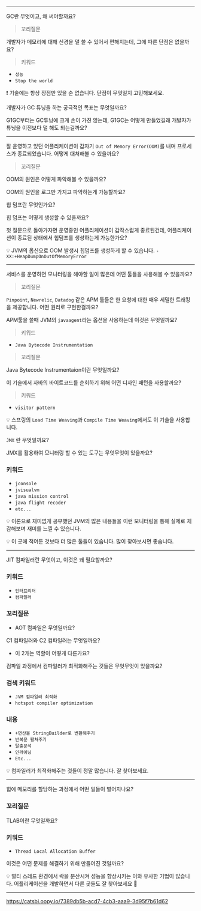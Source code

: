 ----
GC란 무엇이고, 왜 써야할까요?

> 꼬리질문

개발자가 메모리에 대해 신경을 덜 쓸 수 있어서 편해지는데, 그에 따른 단점은 없을까요?

> 키워드

-   `성능`
-   `Stop the world`

❗️ 기술에는 항상 장점만 있을 순 없습니다. 단점이 무엇일지 고민해보세요.

개발자가 GC 튜닝을 하는 궁극적인 목표는 무엇일까요?

G1GC부터는 GC튜닝에 크게 손이 가진 않는데, G1GC는 어떻게 만들었길래 개발자가 튜닝을 이전보다 덜 해도 되는걸까요?

  

---

  
잘 운영하고 있던 어플리케이션이 갑자기 `Out of Memory Error(OOM)`를 내며 프로세스가 종료되었습니다. 어떻게 대처해볼 수 있을까요?

> 꼬리질문

OOM의 원인은 어떻게 파악해볼 수 있을까요?

OOM의 원인을 로그만 가지고 파악하는게 가능할까요?

힙 덤프란 무엇인가요?

힙 덤프는 어떻게 생성할 수 있을까요?

첫 질문으로 돌아가자면 운영중인 어플리케이션이 갑작스럽게 종료된건데, 어플리케이션이 종료된 상태에서 힙덤프를 생성하는게 가능한가요?

💡 JVM의 옵션으로 OOM 발생시 힙덤프를 생성하게 할 수 있습니다. `-XX:+HeapDumpOnOutOfMemoryError`

  

---

  
서비스를 운영하면 모니터링을 해야할 일이 많은데 어떤 툴들을 사용해볼 수 있을까요?

> 꼬리질문

`Pinpoint`, `Newrelic`, `Datadog` 같은 APM 툴들은 한 요청에 대한 매우 세밀한 트래킹을 제공합니다. 어떤 원리로 구현한걸까요?

APM툴을 쓸때 JVM의 `javaagent`라는 옵션을 사용하는데 이것은 무엇일까요?

> 키워드

-   `Java Bytecode Instrumentation`

> 꼬리질문

Java Bytecode Instrumentaion이란 무엇일까요?

이 기술에서 자바의 바이트코드를 순회하기 위해 어떤 디자인 패턴을 사용할까요?

> 키워드

-   `visitor pattern`

💡 스프링의 `Load Time Weaving`과 `Compile Time Weaving`에서도 이 기술을 사용합니다.

`JMX` 란 무엇일까요?

JMX를 활용하여 모니터링 할 수 있는 도구는 무엇무엇이 있을까요?

### 키워드

-   `jconsole`
-   `jvisualvm`
-   `java mission control`
-   `java flight recoder`
-   `etc...`

💡 이론으로 재미없게 공부했던 JVM의 많은 내용들을 이런 모니터링을 통해 실제로 체감해보며 재미를 느낄 수 있습니다.

💡 이 곳에 적어둔 것보다 더 많은 툴들이 있습니다. 많이 찾아보시면 좋습니다.

  

---

  
JIT 컴파일러란 무엇이고, 이것은 왜 필요할까요?

### 키워드

-   `인터프리터`
-   `컴파일러`

### 꼬리질문

-   AOT 컴파일은 무엇일까요?

C1 컴파일러와 C2 컴파일러는 무엇일까요?

-   이 2개는 역할이 어떻게 다른가요?

컴파일 과정에서 컴파일러가 최적화해주는 것들은 무엇무엇이 있을까요?

### 검색 키워드

-   `JVM 컴파일러 최적화`
-   `hotspot compiler optimization`

### 내용

-   `+연산을 StringBuilder로 변환해주기`
-   `반복문 펼쳐주기`
-   `탈출분석`
-   `인라이닝`
-   `Etc...`

💡 컴파일러가 최적화해주는 것들이 정말 많습니다. 잘 찾아보세요.

  

---

  
힙에 메모리를 할당하는 과정에서 어떤 일들이 벌어지나요?

### 꼬리질문

TLAB이란 무엇일까요?

### 키워드

-   `Thread Local Allocation Buffer`

이것은 어떤 문제를 해결하기 위해 만들어진 것일까요?

💡 멀티 스레드 환경에서 락을 분산시켜 성능을 향상시키는 이와 유사한 기법이 많습니다. 어플리케이션을 개발하면서 다른 곳들도 잘 찾아보세요 🙂

  

---


https://catsbi.oopy.io/7389db5b-acd7-4cb3-aaa9-3d95f7b61d62